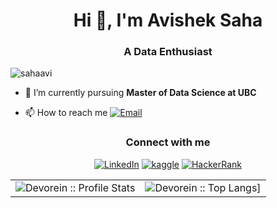 <h1 align="center">Hi 👋, I'm Avishek Saha</h1>
<h3 align="center">A Data Enthusiast</h3>

<p align="left"> <img src="https://komarev.com/ghpvc/?username=sahaavi&label=Profile%20views&color=0e75b6&style=flat" alt="sahaavi" /> </p>

- 🔭 I’m currently pursuing  **Master of Data Science at UBC**

- 📫 How to reach me  <a href="mailto:avisheksaha123@gmail.com"><img alt="Email" src="https://img.shields.io/badge/Gmail-avisheksaha123@gmail.com-red?style=flat&logo=gmail"></a>

<h3 align="center">Connect with me</h3>
<p align="center">
<a href="https://linkedin.com/in/sahaavi"><img alt="LinkedIn" src="https://img.shields.io/badge/LinkedIn-sahaavi-blue?style=flat&logo=linkedin"></a>
<a href="https://kaggle.com/avi1023"><img alt="kaggle" src="https://img.shields.io/badge/kaggle-avi1023-skyblue?style=flat&logo=kaggle"></a>
<a href="https://www.hackerrank.com/avisheksaha123"><img alt="HackerRank" src="https://img.shields.io/badge/HackerRank-avisheksaha123-green?style=flat&logo=hackerrank"></a>
</p>

<p align="center">
   <table>
      <tr>
       <td><img alt="Devorein :: Profile Stats" src="https://github-readme-stats.vercel.app/api?username=sahaavi&show_icons=true&theme=dark"> </td>
       <td><img alt="Devorein :: Top Langs]" src="https://github-readme-stats.vercel.app/api/top-langs/?username=sahaavi&langs_count=10&theme=tokyonight&layout=compact&hide=html"> </td>
     </tr>
   </table>
</p>
